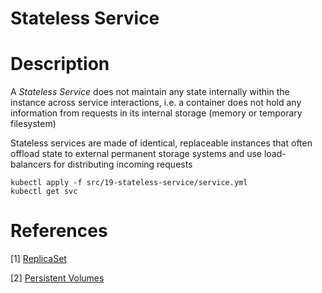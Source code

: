 # Stateless Service

# Description

A _Stateless Service_ does not maintain any state internally within the instance across service interactions, i.e. a container 
does not hold any information from requests in its internal storage (memory or temporary filesystem)

Stateless services are made of identical, replaceable instances that often offload state to external 
permanent storage systems and use load-balancers for distributing incoming requests

```shell
kubectl apply -f src/19-stateless-service/service.yml
kubectl get svc
```



# References

[1] [ReplicaSet](https://kubernetes.io/docs/concepts/workloads/controllers/replicaset/)

[2] [Persistent Volumes](https://kubernetes.io/docs/concepts/storage/persistent-volumes/)